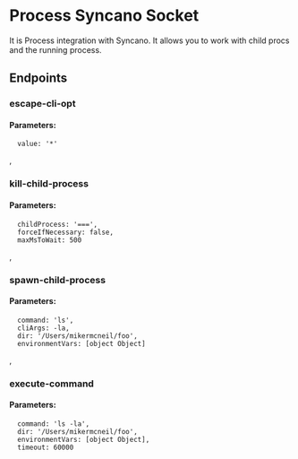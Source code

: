 # Process Syncano Socket

It is Process integration with Syncano. It allows you to work with child procs and the running process.

## Endpoints

### escape-cli-opt

#### Parameters:

      value: '*'

,
### kill-child-process

#### Parameters:

      childProcess: '===',
      forceIfNecessary: false,
      maxMsToWait: 500

,
### spawn-child-process

#### Parameters:

      command: 'ls',
      cliArgs: -la,
      dir: '/Users/mikermcneil/foo',
      environmentVars: [object Object]

,
### execute-command

#### Parameters:

      command: 'ls -la',
      dir: '/Users/mikermcneil/foo',
      environmentVars: [object Object],
      timeout: 60000

